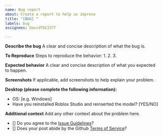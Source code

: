 ```yaml
---
name: Bug report
about: Create a report to help us improve
title: "[BUG] "
labels: bug
assignees: DavidTDC3377

---
```


**Describe the bug**
A clear and concise description of what the bug is.

**To Reproduce**
Steps to reproduce the behavior:
1.
2.
3.

**Expected behavior**
A clear and concise description of what you expected to happen.

**Screenshots**
If applicable, add screenshots to help explain your problem.

**Desktop (please complete the following information):**
 - OS: [e.g. Windows]
 - Have you reinstalled Roblox Studio and reinserted the model? [YES/NO]



**Additional context**
Add any other context about the problem here.



- [] Do you agree to the [Issue Guidelines](https://github.com/DavidTDC3377/GuiService/wiki/Issue-Guidelines)?
- [] Does your post abide by the Github [Terms of Service](https://github.com/terms)?
